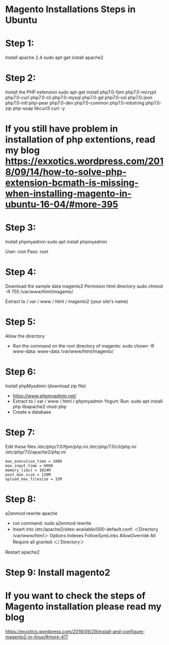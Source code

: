 # Magento Installations Steps in Ubuntu
# Step 1: 
Install apache 2.4
sudo apt-get install apache2


# Step 2: 
Install the PHP extension
sudo apt-get install php7.0-fpm php7.0-mcrypt php7.0-curl php7.0-cli php7.0-mysql php7.0-gd php7.0-xsl php7.0-json php7.0-intl php-pear php7.0-dev php7.0-common php7.0-mbstring php7.0-zip php-soap libcurl3 curl -y
# If you still have problem in installation of php extentions, read my blog https://exxotics.wordpress.com/2018/09/14/how-to-solve-php-extension-bcmath-is-missing-when-installing-magento-in-ubuntu-16-04/#more-395
# Step 3: 
Install phpmyadmin
sudo apt install phpmyadmin

User: root
Pass: root

# Step 4: 
Download the sample data magento2
Permision html directory
sudo chmod -R 755 /var/www/html/magento/

Extract to / var / www / html / magento2 (your site's name)

# Step 5:
 Allow the directory
- Run the command on the root directory of magento:
sudo chown -R www-data: www-data /var/www/html/magento/

# Step 6:
 Install phpMyadmin (download zip file)
- https://www.phpmyadmin.net/
- Extract to / var / www / html / phpmyadmin
Yogurt:
Run: sudo apt install php libapache2-mod-php
- Create a database

# Step 7:
 Edit these files
    /etc/php/7.0/fpm/php.ini
    /etc/php/7.0/cli/php.ini
    /etc/php/7.0/apache2/php.ini

    max_execution_time = 1800
    max_input_time = 6000
    memory_limit = 1024M
    post_max_size = 128M
    upload_max_filesize = 32M

# Step 8:
 a2enmod rewrite apache
- run command:
        sudo a2enmod rewrite
- Insert into /etc/apache2/sites-available/000-default.conf:
    ＜Directory /var/www/html＞
        Options Indexes FollowSymLinks
        AllowOverride All
        Require all granted
    ＜/ Directory＞


Restart apache2

# Step 9: Install magento2
# If you want to check the steps of Magento installation please read my blog
https://exxotics.wordpress.com/2018/09/29/install-and-configure-magento2-in-linux/#more-417
